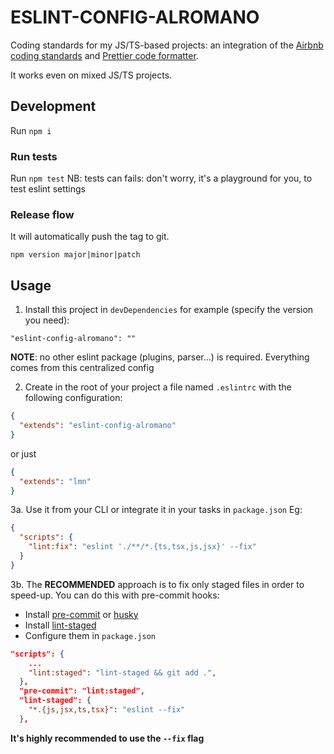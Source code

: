 # ESLINT-CONFIG-ALROMANO

Coding standards for my JS/TS-based projects: an integration of the [Airbnb coding standards](https://www.npmjs.com/package/eslint-config-airbnb) and [Prettier code formatter](https://prettier.io/).

It works even on mixed JS/TS projects.

## Development

Run `npm i`

### Run tests

Run `npm test`
NB: tests can fails: don't worry, it's a playground for you, to test eslint settings

### Release flow

It will automatically push the tag to git.

```
npm version major|minor|patch
```

## Usage

1. Install this project in `devDependencies` for example (specify the version you need):

```
"eslint-config-alromano": ""
```

**NOTE**: no other eslint package (plugins, parser...) is required.
Everything comes from this centralized config

2. Create in the root of your project a file named `.eslintrc` with the following configuration:

```json
{
  "extends": "eslint-config-alromano"
}
```

or just

```json
{
  "extends": "lmn"
}
```

3a. Use it from your CLI or integrate it in your tasks in `package.json` Eg:

```json
{
  "scripts": {
    "lint:fix": "eslint './**/*.{ts,tsx,js,jsx}' --fix"
  }
}
```

3b. The **RECOMMENDED** approach is to fix only staged files in order to speed-up. You can do this with pre-commit hooks:

- Install [pre-commit](https://github.com/observing/pre-commit) or [husky](https://github.com/typicode/husky)
- Install [lint-staged](https://github.com/okonet/lint-staged)
- Configure them in `package.json`

```json
"scripts": {
    ...
    "lint:staged": "lint-staged && git add .",
  },
  "pre-commit": "lint:staged",
  "lint-staged": {
    "*.{js,jsx,ts,tsx}": "eslint --fix"
  },
```

**It's highly recommended to use the `--fix` flag**
